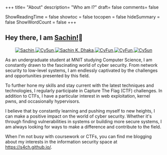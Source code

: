 +++
title= "About"
description= "Who am I?"
draft= false
comments= false

ShowReadingTime = false
showtoc = false
tocopen = false
hideSummary = false
ShowWordCount = false
+++


## Hey there, I am  [Sachin<CyFu>!](https://linkedin.com/in/sachinkumardhaka)👋
  
  <p align="center">
  <a href="https://hachyderm.io/@cyfun" target="blank">
    <img align="center" src="https://img.shields.io/badge/Mastodon-6364FF?style=for-the-badge&logo=Mastodon&logoColor=white" alt="Sachin" />
  </a>
  <a href="https://twitter.com/cy5un" target="blank">
    <img align="center" src="https://img.shields.io/badge/-Twitter-1DA1F2?style=for-the-badge&logo=twitter&logoColor=white" alt="Cy5un" />
  </a>
  <a href="https://linkedin.com/in/sachinkumardhaka" target="blank">
    <img align="center" src="https://img.shields.io/badge/-LinkedIn-2867B2?style=for-the-badge&logo=Linkedin&logoColor=white" alt="Sachin K. Dhaka" />
  </a>
  <a href="https://discord.com/users/346443596641075200" target="blank">
    <img align="center" src="https://img.shields.io/badge/Discord-5865F2?style=for-the-badge&logo=discord&logoColor=white" alt="CyFun" />
  </a>
  <a href="https://tryhackme.com/p/Skthehacker" target="blank">
    <img align="center" src="https://img.shields.io/badge/TryHackMe-212C42.svg?style=for-the-badge&logo=TryHackMe&logoColor=white" alt="CyFun" />
  </a>
  <a href="https://app.hackthebox.com/profile/617382" target="blank">
    <img align="center" src="https://img.shields.io/badge/HackTheBox-111927?style=for-the-badge&logo=Hack%20The%20Box&logoColor=9FEF00" alt="Cy5un" />
  </a>
</p>


  As an undergraduate student at MNIT studying Computer Science, I am constantly drawn to the fascinating world of cyber security. From network security to low-level systems, I am endlessly captivated by the challenges and opportunities presented by this field.
  
  To further hone my skills and stay current with the latest techniques and technologies, I regularly participate in Capture The Flag (CTF) challenges. In addition to CTFs, I have a particular interest in web exploitation, kernel pwns, and occasionally hypervisors.
    
  I believe that by constantly learning and pushing myself to new heights, I can make a positive impact on the world of cyber security. Whether it's through finding vulnerabilities in systems or building more secure systems, I am always looking for ways to make a difference and contribute to the field.
  
  When I'm not busy with coursework or CTFs, you can find me blogging about my interests in the information security space at https://s4ch.github.io/.
